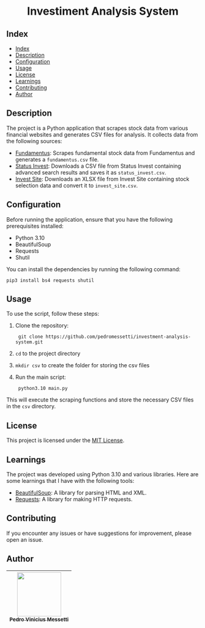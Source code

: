 <h1 align="center">
    Investiment Analysis System
</h1>

## Index
- [Index](#index)
- [Description](#description)
- [Configuration](#configuration)
- [Usage](#usage)
- [License](#license)
- [Learnings](#learnings)
- [Contributing](#contributing)
- [Author](#author)

## Description

<p>
The project is a Python application that scrapes stock data from various financial websites and generates CSV files for analysis. It collects data from the following sources:

- [Fundamentus](https://www.fundamentus.com.br/resultado.php): Scrapes fundamental stock data from Fundamentus and generates a `fundamentus.csv` file.
- [Status Invest](https://statusinvest.com.br/): Downloads a CSV file from Status Invest containing advanced search results and saves it as `status_invest.csv`.
- [Invest Site](https://www.investsite.com.br/): Downloads an XLSX file from Invest Site containing stock selection data and convert it to `invest_site.csv`.    
</p>

## Configuration

Before running the application, ensure that you have the following prerequisites installed:

- Python 3.10
- BeautifulSoup
- Requests
- Shutil

You can install the dependencies by running the following command:

    pip3 install bs4 requests shutil

## Usage

To use the script, follow these steps:

1. Clone the repository:

        git clone https://github.com/pedromessetti/investment-analysis-system.git

2. `cd` to the project directory

3. `mkdir csv` to create the folder for storing the csv files

4. Run the main script:

        python3.10 main.py

This will execute the scraping functions and store the necessary CSV files in the `csv` directory.

## License

This project is licensed under the [MIT License](LICENSE).

## Learnings

The project was developed using Python 3.10 and various libraries. Here are some learnings that I have with the following tools:

- [BeautifulSoup](https://www.crummy.com/software/BeautifulSoup/): A library for parsing HTML and XML.
- [Requests](https://docs.python-requests.org/): A library for making HTTP requests.

## Contributing

If you encounter any issues or have suggestions for improvement, please open an issue.

## Author
| [<img src="https://avatars.githubusercontent.com/u/105685220?v=4" width=115><br><sub>Pedro Vinicius Messetti</sub>](https://github.com/pedromessetti) |
|:---------------------------------------------------------------------------------------------------------------------------------------------------: |